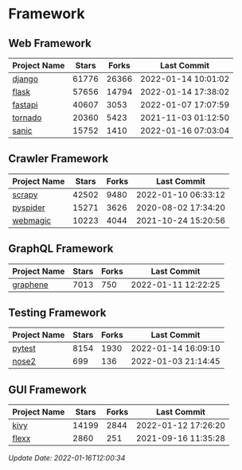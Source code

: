 # Framework

## Web Framework
| Project Name | Stars | Forks | Last Commit |
| ------------ | ----- | ----- | ----------- |
| [django](https://github.com/django/django) | 61776 | 26366 | 2022-01-14 10:01:02 |
| [flask](https://github.com/pallets/flask) | 57656 | 14794 | 2022-01-14 17:38:02 |
| [fastapi](https://github.com/tiangolo/fastapi) | 40607 | 3053 | 2022-01-07 17:07:59 |
| [tornado](https://github.com/tornadoweb/tornado) | 20360 | 5423 | 2021-11-03 01:12:50 |
| [sanic](https://github.com/sanic-org/sanic) | 15752 | 1410 | 2022-01-16 07:03:04 |

## Crawler Framework
| Project Name | Stars | Forks | Last Commit |
| ------------ | ----- | ----- | ----------- |
| [scrapy](https://github.com/scrapy/scrapy) | 42502 | 9480 | 2022-01-10 06:33:12 |
| [pyspider](https://github.com/binux/pyspider) | 15271 | 3626 | 2020-08-02 17:34:20 |
| [webmagic](https://github.com/code4craft/webmagic) | 10223 | 4044 | 2021-10-24 15:20:56 |

## GraphQL Framework
| Project Name | Stars | Forks | Last Commit |
| ------------ | ----- | ----- | ----------- |
| [graphene](https://github.com/graphql-python/graphene) | 7013 | 750 | 2022-01-11 12:22:25 |

## Testing Framework
| Project Name | Stars | Forks | Last Commit |
| ------------ | ----- | ----- | ----------- |
| [pytest](https://github.com/pytest-dev/pytest) | 8154 | 1930 | 2022-01-14 16:09:10 |
| [nose2](https://github.com/nose-devs/nose2) | 699 | 136 | 2022-01-03 21:14:45 |

## GUI Framework
| Project Name | Stars | Forks | Last Commit |
| ------------ | ----- | ----- | ----------- |
| [kivy](https://github.com/kivy/kivy) | 14199 | 2844 | 2022-01-12 17:26:20 |
| [flexx](https://github.com/flexxui/flexx) | 2860 | 251 | 2021-09-16 11:35:28 |

*Update Date: 2022-01-16T12:00:34*